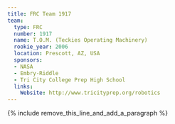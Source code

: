 ```yaml
---
title: FRC Team 1917
team:
  type: FRC
  number: 1917
  name: T.O.M. (Teckies Operating Machinery)
  rookie_year: 2006
  location: Prescott, AZ, USA
  sponsors:
  - NASA
  - Embry-Riddle
  - Tri City College Prep High School
  links:
    Website: http://www.tricityprep.org/robotics
---
```


{% include remove_this_line_and_add_a_paragraph %}